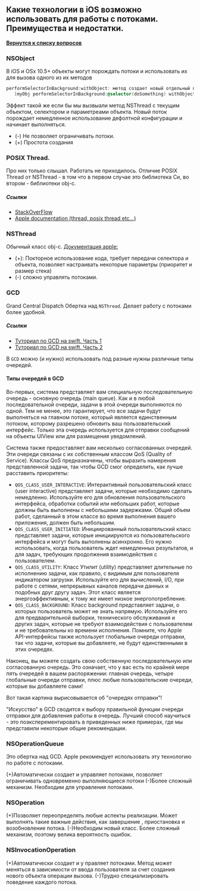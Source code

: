 ## Какие технологии в iOS возможно использовать для работы с потоками. Преимущества и недостатки.

[**Вернутся к списку вопросов**](https://github.com/Torlopov-Andrey/hh_interview_ios/blob/master/readme.md)


### NSObject
В iOS и OSx 10.5+ объекты могут порождать потоки и использовать их для вызова одного из их методов
```objective-c
performSelectorInBackground:withObject: метод создает новый отдельный поток.
   [myObj performSelectorInBackground:@selector(doSomething) withObject:nil];
```
Эффект такой же если бы мы вызвыали метод NSThread с текущим объектом, селектором и параметреами объекта. Новый поток порождает   немедленное использование дефолтной конфигурации и начинает выполняться.

* (-) Не позволяет ограничивать потоки.
* (+) Простота создания

### POSIX Thread.
Про них только слышал. Работать не приходилось.
Отличие POSIX Thread от NSThread - в том что в первом случае это библиотека Си, во втором - библиотеки obj-c.

##### Ссылки
* [StackOverFlow](http://stackoverflow.com/questions/4358976/nsthread-vs-pthreads)
* [Apple documentation (thread, posix thread etc...)](https://developer.apple.com/library/mac/documentation/Cocoa/Conceptual/Multithreading/CreatingThreads/CreatingThreads.html)


### NSThread
Обычный класс obj-c.
[Документация apple: ](https://developer.apple.com/library/mac/documentation/Cocoa/Reference/Foundation/Classes/NSThread_Class/)

* (+): Покторное использование кода, требует передачи селектора и объекта, позволяет настраивать некоторые параметры (приоритет и размер стека)
* (-) сложно управлять потоками.

### GCD

Grand Central Dispatch
Обертка над `NSThread`. Делает работу с потоками более удобной.

##### Ссылки
* [Туториал по GCD на swift. Часть 1](http://swiftbook.ru/content/tutorials/grand-central-dispatch-part1)
* [Туториал по GCD на swift. Часть 2](http://swiftbook.ru/content/tutorials/grand-central-dispatch-part2)

В `GCD` можно (и нужно) использовать под разные нужны различные типы очередей.

#### Типы очередей в GCD

Во-первых, система представляет вам специальную последовательную очередь - основную очередь (main queue). Как и в любой последовательной очереди, задачи в этой очереди выполняются по одной. Тем не менее, это гарантирует, что все задачи будут выполняться на главном потоке, который является единственным потоком, которому разрешено обновить ваш пользовательский интерфейс. Только эта очередь используется для отправки сообщений на объекты UIView или для размещения уведомлений.

Система также предоставляет вам несколько согласованных очередей. Эти очереди связаны с их собственным классом QoS (Quality of Service). Классы QoS предназначены, чтобы выразить намерения представленной задачи, так чтобы GCD смог определить, как лучше расставить приоритеты:

* `QOS_CLASS_USER_INTERACTIVE`: Интерактивный пользовательский класс (user interactive) представляет задачи, которые необходимо сделать немедленно. Используйте его для обновления пользовательского интерфейса, обработки событий или небольших работ, которые должны быть выполнены с небольшими задержками. Общий объем работ, сделанный в этом классе во время выполнения вашего приложения, должен быть небольшим.
* `QOS_CLASS_USER_INITIATED`: Инициированный пользовательский класс представляет задачи, которые инициируются из пользовательского интерфейса и могут быть выполнены асинхронно. Его нужно использовать, когда пользователь ждет немедленных результатов, и для задач, требующих продолжения взаимодействия с пользователем.
* `QOS_CLASS_UTILITY`: Класс Утилит (utility) представляет длительные  по исполнению задачи, как правило, с видимым для пользователя индикатором загрузки. Используйте его для вычислений, I/O, при работе с сетями, непрерывных каналов передачи данных и подобных друг другу задач. Этот класс является энергоэффективным, к тому же имеет низкое энергопотребление.
* `QOS_CLASS_BACKGROUND`: Класс background представляет задачи, о которых пользователь может не знать напрямую. Используйте его для предварительной выборки, технического обслуживания и других задач, которые не требуют взаимодействия с пользователем и не требовательны ко времени исполнения.
Помните, что Apple API-интерфейсы также использует глобальные очереди отправки, так что задачи, которые вы добавляете, не будут единственными в этих очередях.

Наконец, вы можете создать свою собственную последовательную или согласованную очередь. Это означает, что у вас есть по крайней мере пять очередей в вашем распоряжении: главная очередь, четыре глобальные очереди отправки, плюс любые пользовательские очереди, которые вы добавляете сами!

Вот такая картина вырисовывается об "очередях отправки"!

"Искусство" в GCD сводится к выбору правильной функции очереди отправки для добавления работы в очередь. Лучший способ научиться - это поэксперементировать в приведенных ниже примерах, где мы представили некоторые общие рекомендации.


### NSOperationQueue
Это обертка над GCD. Apple рекомендует использовать эту технологию по работе с потоками.

(+)Автоматически создает и управляет потоками, позволяет ограничивать одновременно выполняющиеся потоки
(-)Более сложный механизм. Необходим для управления потоками.

### NSOperation
(+)Позволяет переопределять любые аспекты реализации. Может выполнять такие важные действия, как завершение , приостановка и возобновление потока.
(-)Необходим новый класс. Более сложный механизм, поэтому велика вероятность ошибок.


### NSInvocationOperation
(+)Автоматически создает и у правляет потоками. Метод может меняться в зависимости от ввода пользователя за счет создания нового объекта операции вызова.
(-)Трудно специализировать поведение каждого потока.
